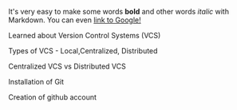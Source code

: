 It's very easy to make some words **bold** and other words *italic* with Markdown. You can even  [link to Google!](https://www.google.com/)

Learned about Version Control Systems (VCS)

Types of VCS - Local,Centralized, Distributed

Centralized VCS vs Distributed VCS

Installation of Git 

Creation of github account
